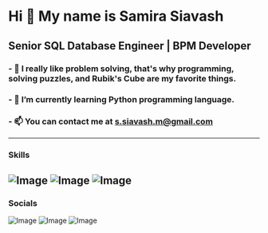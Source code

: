 # Hi 👋 My name is Samira Siavash
## Senior SQL Database Engineer | BPM Developer
### -	👀 I really like problem solving, that's why programming, solving puzzles, and Rubik's Cube are my favorite things.
### -	🌱 I’m currently learning Python programming language.
### -	📫 You can contact me at s.siavash.m@gmail.com
---
### Skills

![Image](https://github.com/user-attachments/assets/9097a6ae-e7fe-4cb7-a074-f4422a4effad) ![Image](https://github.com/user-attachments/assets/8dd30a19-73a2-42f8-b2fb-c551cfd201ef) ![Image](https://github.com/user-attachments/assets/e20bc64f-d63e-4217-865a-e8a8a4903bf1)
---
### Socials

![Image](https://github.com/user-attachments/assets/0a63245d-dedf-4d48-84cd-6bcf32c7e1b0) ![Image](https://github.com/user-attachments/assets/b2363fa2-28df-4bef-a524-4d20bfe300e1) ![Image](https://github.com/user-attachments/assets/794bd0b4-d433-4b84-9eec-1e93a7eb55cc)
